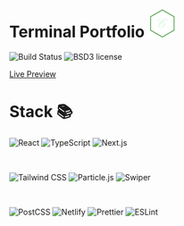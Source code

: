 # Terminal Portfolio <img src="public/images/Logo.png" width="50px">

![Build Status](https://img.shields.io/netlify/c9cce46e-0324-44ba-a696-3c52f6576ddf?logo=netlify&style=for-the-badge)
![BSD3 license](https://img.shields.io/badge/license-MIT-blue.svg?style=for-the-badge)

[Live Preview](https://murfy.netlify.app/)

# Stack 📚

![React](https://img.shields.io/badge/-React-61DAFB?style=flat&logo=react&logoColor=white)
![TypeScript](https://img.shields.io/badge/-TypeScript-007ACC?style=flat&logo=typescript&logoColor=white)
![Next.js](https://img.shields.io/badge/-Next.js-000000?style=flat&logo=next.js&logoColor=white)

<br>

![Tailwind CSS](https://img.shields.io/badge/-Tailwind%20CSS-38B2AC?style=flat&logo=tailwind-css&logoColor=white)
![Particle.js](https://img.shields.io/badge/-Particle.js-FFC837?style=flat&logo=particle.js&logoColor=white)
![Swiper](https://img.shields.io/badge/-Swiper-FF3F34?style=flat&logo=swiper&logoColor=white)

<br>

![PostCSS](https://img.shields.io/badge/-PostCSS-DD3A0A?style=flat&logo=postcss&logoColor=white)
![Netlify](https://img.shields.io/badge/-Netlify-00C7B7?style=flat&logo=netlify&logoColor=white)
![Prettier](https://img.shields.io/badge/-Prettier-F7B93E?style=flat&logo=prettier&logoColor=white)
![ESLint](https://img.shields.io/badge/-ESLint-4B32C3?style=flat&logo=eslint&logoColor=white)
